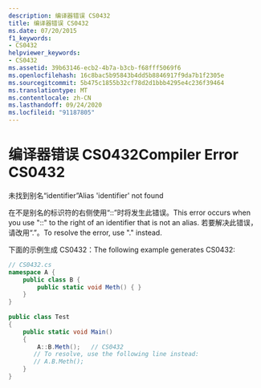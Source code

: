 ```yaml
---
description: 编译器错误 CS0432
title: 编译器错误 CS0432
ms.date: 07/20/2015
f1_keywords:
- CS0432
helpviewer_keywords:
- CS0432
ms.assetid: 39b63146-ecb2-4b7a-b3cb-f68fff5069f6
ms.openlocfilehash: 16c8bac5b95843b4dd5b8846917f9da7b1f2305e
ms.sourcegitcommit: 5b475c1855b32cf78d2d1bbb4295e4c236f39464
ms.translationtype: MT
ms.contentlocale: zh-CN
ms.lasthandoff: 09/24/2020
ms.locfileid: "91187805"
---
```

# <a name="compiler-error-cs0432"></a><span data-ttu-id="5ea4f-103">编译器错误 CS0432</span><span class="sxs-lookup"><span data-stu-id="5ea4f-103">Compiler Error CS0432</span></span>

<span data-ttu-id="5ea4f-104">未找到别名“identifier”</span><span class="sxs-lookup"><span data-stu-id="5ea4f-104">Alias 'identifier' not found</span></span>  
  
 <span data-ttu-id="5ea4f-105">在不是别名的标识符的右侧使用“::”时将发生此错误。</span><span class="sxs-lookup"><span data-stu-id="5ea4f-105">This error occurs when you use "::" to the right of an identifier that is not an alias.</span></span> <span data-ttu-id="5ea4f-106">若要解决此错误，请改用“.”。</span><span class="sxs-lookup"><span data-stu-id="5ea4f-106">To resolve the error, use "." instead.</span></span>  
  
 <span data-ttu-id="5ea4f-107">下面的示例生成 CS0432：</span><span class="sxs-lookup"><span data-stu-id="5ea4f-107">The following example generates CS0432:</span></span>  
  
```csharp  
// CS0432.cs  
namespace A {  
    public class B {  
        public static void Meth() { }  
    }  
}  
  
public class Test  
{  
    public static void Main()  
    {  
        A::B.Meth();   // CS0432  
       // To resolve, use the following line instead:  
       // A.B.Meth();  
    }  
}  
```
